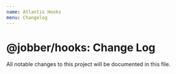 ```yaml
---
name: Atlantis Hooks
menu: Changelog
---
```


# @jobber/hooks: Change Log

All notable changes to this project will be documented in this file.
